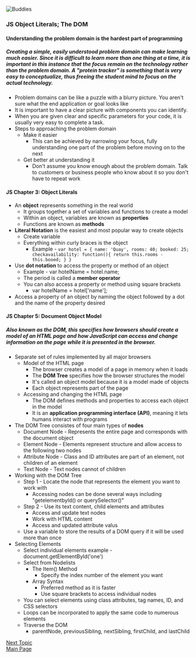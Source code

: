 ![Buddies](https://images.unsplash.com/photo-1508814437933-f0c7d18a9217?ixlib=rb-1.2.1&auto=format&fit=crop&w=500&q=60)

### JS Object Literals; The DOM

#### Understanding the problem domain is the hardest part of programming

##### Creating a simple, easily understood problem domain can make learning much easier. Since it is difficult to learn more than one thing at a time, it is important in this instance that the focus remain on the technology rather than the problem domain. A "protein tracker" is something that is very easy to conceptualize, thus freeing the student mind to focus on the actual technology. 

* Problem domains can be like a puzzle with a blurry picture. You aren't sure what the end application or goal looks like
* It is important to have a clear picture with components you can identify.
* When you are given clear and specific parameters for your code, it is usually very easy to complete a task. 
* Steps to approaching the problem domain
  * Make it easier
    * This can be achieved by narrowing your focus, fully understanding one part of the problem before moving on to the next
  * Get better at understanding it
    * Don't assume you know enough about the problem domain. Talk to customers or business people who know about it so you don't have to repeat work

#### JS Chapter 3: Object Literals

* An **object** represents something in the real world
  * It groups together a set of variables and functions to create a model
  * Within an object, variables are known as **properties**
  * Functions are known as **methods**
* **Literal Notation** is the easiest and most popular way to create objects
  * Create variable
  * Everything within curly braces is the object
    * Example -  `var hotel = {
      name: 'Quay',
      rooms: 40;
      booked: 25;
      checkavailability: function(){
        return this.rooms - this.booed;
      }
    }`
* Use **dot notation** to access the property or method of an object
  * Example - var hotelName = hotel.name;
  * The period is called a **member operator**
  * You can also access a property or method using square brackets
    * var hotelName = hotel['name'];
* Access a property of an object by naming the object followed by a dot and the name of the property desired

#### JS Chapter 5: Document Object Model

##### Also known as the DOM, this specifies how browsers should create a model of an HTML page and how JavaScript can access and change information on the page while it is presented in the browser. 

* Separate set of rules implemented by all major browsers
  * Model of the HTML page
    * The browser creates a model of a page in memory when it loads
    * The **DOM Tree** specifies how the browser structures the model
    * It's called an object model because it is a model made of objects
    * Each object represents part of the page
  * Accessing and changing the HTML page
    * The DOM defines methods and properties to access each object in the model
    * It is an **application programming interface (API)**, meaning it lets humans interact with programs
* The DOM Tree consistes of four main types of **nodes**
  * Document Node - Represents the entire page and corresponds with the document object
  * Element Node - Elements represent structure and allow access to the following two nodes
  * Attribute Node - Class and ID attributes are part of an element, not children of an element
  * Text Node - Text nodes cannot of children
* Working with the DOM Tree
  * Step 1 - Locate the node that represents the element you want to work with
    * Accessing nodes can be done several ways including "getelementbyId() or querySelector()"
  * Step 2 - Use its text content, child elements and attributes
    * Access and update text nodes
    * Work with HTML content
    * Access and updated attribute valus
  * Use a variable to store the results of a DOM query if it will be used more than once
* Selecting Elements
  * Select individual elements example - document.getElementById('one')
  * Select from Nodelists
    * The Item() Method
      * Specify the index number of the element you want
    * Array Syntax
      * Preferred method as it is faster
      * Use square brackets to access individual nodes
  * You can select elements using class attributes, tag names, ID, and CSS selectors
  * Loops can be incorporated to apply the same code to numerous elements
  * Traverse the DOM
    * parentNode, previousSibling, nextSibling, firstChild, and lastChild
  


[Next Topic](class-07.md)   
[Main Page](README.md)